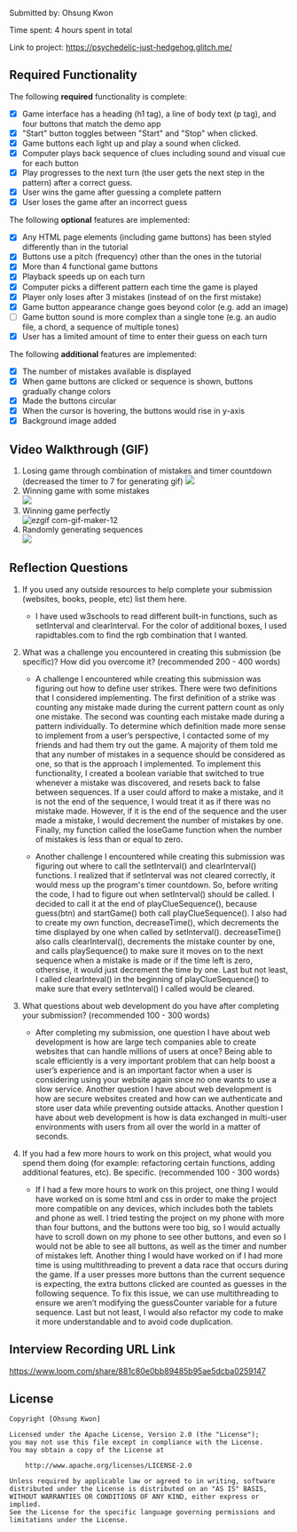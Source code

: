 Submitted by: Ohsung Kwon

Time spent: 4 hours spent in total

Link to project: https://psychedelic-just-hedgehog.glitch.me/

## Required Functionality

The following **required** functionality is complete:

* [x] Game interface has a heading (h1 tag), a line of body text (p tag), and four buttons that match the demo app
* [x] "Start" button toggles between "Start" and "Stop" when clicked. 
* [x] Game buttons each light up and play a sound when clicked. 
* [x] Computer plays back sequence of clues including sound and visual cue for each button
* [x] Play progresses to the next turn (the user gets the next step in the pattern) after a correct guess. 
* [x] User wins the game after guessing a complete pattern
* [x] User loses the game after an incorrect guess

The following **optional** features are implemented:

* [x] Any HTML page elements (including game buttons) has been styled differently than in the tutorial
* [x] Buttons use a pitch (frequency) other than the ones in the tutorial
* [x] More than 4 functional game buttons
* [x] Playback speeds up on each turn
* [x] Computer picks a different pattern each time the game is played
* [x] Player only loses after 3 mistakes (instead of on the first mistake)
* [x] Game button appearance change goes beyond color (e.g. add an image)
* [ ] Game button sound is more complex than a single tone (e.g. an audio file, a chord, a sequence of multiple tones)
* [x] User has a limited amount of time to enter their guess on each turn

The following **additional** features are implemented:

- [x] The number of mistakes available is displayed
- [x] When game buttons are clicked or sequence is shown, buttons gradually change colors
- [x] Made the buttons circular
- [x] When the cursor is hovering, the buttons would rise in y-axis
- [x] Background image added 

## Video Walkthrough (GIF)
1. Losing game through combination of mistakes and timer countdown (decreased the timer to 7 for generating gif)
    ![](https://user-images.githubusercontent.com/47762109/164841897-5c92a93e-5e9e-4bcb-bb9c-b647b54fa38d.gif)
2. Winning game with some mistakes   
    ![](https://user-images.githubusercontent.com/47762109/164842866-9793c308-4e01-4485-a419-817b0e081bce.gif)
3. Winning game perfectly  
    ![ezgif com-gif-maker-12](https://user-images.githubusercontent.com/47762109/164844306-2e0dffde-6e98-48d9-8fe5-91304bc8e071.gif)
4. Randomly generating sequences   
    ![](https://user-images.githubusercontent.com/47762109/164844180-78d44707-8717-47aa-992b-7c74d969ffb0.gif)


## Reflection Questions
1. If you used any outside resources to help complete your submission (websites, books, people, etc) list them here. 
    - I have used w3schools to read different built-in functions, such as setInterval and clearInterval. For the color of additional boxes, I used rapidtables.com to find the rgb combination that I wanted.

2. What was a challenge you encountered in creating this submission (be specific)? How did you overcome it? (recommended 200 - 400 words) 
    - A challenge I encountered while creating this submission was figuring out how to define user strikes. There were two definitions that I considered implementing. The first definition of a strike was counting any mistake made during the current pattern count as only one mistake. The second was counting each mistake made during a pattern individually. To determine which definition made more sense to implement from a user’s perspective, I contacted some of my friends and had them try out the game. A majority of them told me that any number of mistakes in a sequence should be considered as one, so that is the approach I implemented. To implement this functionality, I created a boolean variable that switched to true whenever a mistake was discovered, and resets back to false between sequences. If a user could afford to make a mistake, and it is not the end of the sequence, I would treat it as if there was no mistake made. However, if it is the end of the sequence and the user made a mistake, I would decrement the number of mistakes by one. Finally, my function called the loseGame function when the number of mistakes is less than or equal to zero. 

    - Another challenge I encountered while creating this submission was figuring out where to call the setInterval() and clearInterval() functions. I realized that if setInterval was not cleared correctly, it would mess up the program's timer countdown. So, before writing the code, I had to figure out when setInterval() should be called. I decided to call it at the end of playClueSequence(), because guess(btn) and startGame() both call playClueSequence(). I also had to create my own function, decreaseTime(), which decrements the time displayed by one when called by setInterval(). decreaseTime() also calls clearInterval(), decrements the mistake counter by one, and calls playSequence() to make sure it moves on to the next sequence when a mistake is made or if the time left is zero, othersise, it would just decrement the time by one.
Last but not least, I called clearInteval() in the beginning of playClueSequence() to make sure that every setInterval() I called would be cleared.

3. What questions about web development do you have after completing your submission? (recommended 100 - 300 words) 
    - After completing my submission, one question I have about web development is how are large tech companies able to create websites that can handle millions of users at once? Being able to scale efficiently is a very important problem that can help boost a user’s experience and is an important factor when a user is considering using your website again since no one wants to use a slow service. Another question I have about web development is how are secure websites created and how can we authenticate and store user data while preventing outside attacks. Another question I have about web development is how is data exchanged in multi-user environments with users from all over the world in a matter of seconds.

4. If you had a few more hours to work on this project, what would you spend them doing (for example: refactoring certain functions, adding additional features, etc). Be specific. (recommended 100 - 300 words) 
    - If I had a few more hours to work on this project, one thing I would have worked on is some html and css in order to make the project more compatible on any devices, which includes both the tablets and phone as well. I tried testing the project on my phone with more than four buttons, and the buttons were too big, so I would actually have to scroll down on my phone to see other buttons, and even so I would not be able to see all buttons, as well as the timer and number of mistakes left. Another thing I would have worked on if I had more time is using multithreading to prevent a data race that occurs during the game. If a user presses more buttons than the current sequence is expecting, the extra buttons clicked are counted as guesses in the following sequence. To fix this issue, we can use multithreading to ensure we aren’t modifying the guessCounter variable for a future sequence. Last but not least, I would also refactor my code to make it more understandable and to avoid code duplication. 




## Interview Recording URL Link
https://www.loom.com/share/881c80e0bb89485b95ae5dcba0259147


## License

    Copyright [Ohsung Kwon]

    Licensed under the Apache License, Version 2.0 (the "License");
    you may not use this file except in compliance with the License.
    You may obtain a copy of the License at

        http://www.apache.org/licenses/LICENSE-2.0

    Unless required by applicable law or agreed to in writing, software
    distributed under the License is distributed on an "AS IS" BASIS,
    WITHOUT WARRANTIES OR CONDITIONS OF ANY KIND, either express or implied.
    See the License for the specific language governing permissions and
    limitations under the License.

